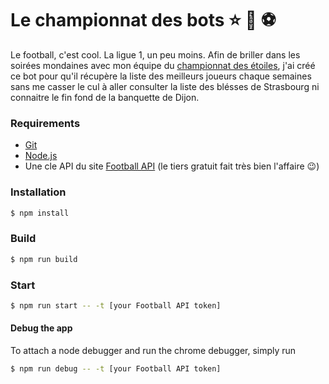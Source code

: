 # Le championnat des bots ⭐️ 🤖 ⚽️

Le football, c'est cool. La ligue 1, un peu moins. Afin de briller dans les soirées mondaines avec mon équipe du [championnat des étoiles](https://www.lechampionnatdesetoiles.fr/#/game/equipe/me), j'ai créé ce bot pour qu'il récupère la liste des meilleurs joueurs chaque semaines sans me casser le cul à aller consulter la liste des blésses de Strasbourg ni connaitre le fin fond de la banquette de Dijon.

### Requirements

- [Git](http://git-scm.com/)
- [Node.js](http://nodejs.org/)
- Une cle API du site [Football API](https://www.api-football.com/) (le tiers gratuit fait très bien l'affaire 😉)

### Installation

```bash
$ npm install
```

### Build

```bash
$ npm run build
```

### Start

```bash
$ npm run start -- -t [your Football API token]
```

#### Debug the app

To attach a node debugger and run the chrome debugger, simply run

```bash
$ npm run debug -- -t [your Football API token]
```

